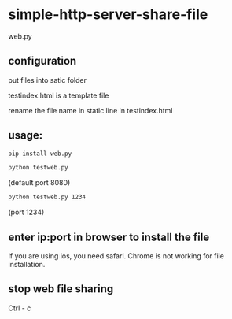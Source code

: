 # simple-http-server-share-file
web.py

## configuration
put files into satic folder

testindex.html is a template file

rename the file name in static line in testindex.html

## usage:
```sh
pip install web.py
```

```sh
python testweb.py
```
(default port 8080)


```sh
python testweb.py 1234
```
(port 1234)

## enter ip:port in browser to install the file
If you are using ios, you need safari. Chrome is not working for file installation.

## stop web file sharing
Ctrl - c
